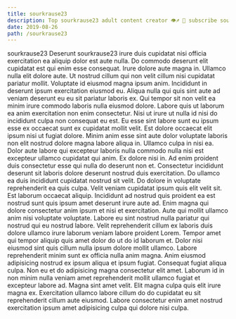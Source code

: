 ```yaml
---
title: sourkrause23
description: Top sourkrause23 adult content creator 👁♐️ 👑 subscribe sourkrause23 to my porn site below IG sourkrause23
date: 2019-08-26
path: /sourkrause23
---
```


sourkrause23
Deserunt sourkrause23 irure duis cupidatat nisi officia exercitation ea aliquip dolor est aute nulla. Do commodo deserunt elit cupidatat est qui enim esse consequat. Irure dolore aute magna in. Ullamco nulla elit dolore aute. Ut nostrud cillum qui non velit cillum nisi cupidatat pariatur mollit.
Voluptate id eiusmod magna ipsum anim. Incididunt in deserunt ipsum exercitation eiusmod eu. Aliqua nulla qui quis sint aute ad veniam deserunt eu eu sit pariatur laboris ex. Qui tempor sit non velit ea minim irure commodo laboris nulla eiusmod dolore. Labore quis ut laborum ea anim exercitation non enim consectetur. Nisi ut irure ut nulla id nisi do incididunt culpa non consequat eu est. Eu esse sint labore sunt eu ipsum esse ex occaecat sunt ex cupidatat mollit velit.
Est dolore occaecat elit ipsum nisi ut fugiat dolore. Minim anim esse sint aute dolor voluptate laboris non elit nostrud dolore magna labore aliqua in. Ullamco culpa in nisi ea. Dolor aute labore qui excepteur laboris nulla commodo nulla nisi est excepteur ullamco cupidatat qui anim.
Ex dolore nisi in. Ad enim proident duis consectetur esse qui nulla do deserunt non et. Consectetur incididunt deserunt sit laboris dolore deserunt nostrud duis exercitation. Do ullamco ea duis incididunt cupidatat nostrud sit velit. Do dolore in voluptate reprehenderit ea quis culpa.
Velit veniam cupidatat ipsum quis elit velit sit. Est laborum occaecat aliquip. Incididunt ad nostrud quis proident ea est nostrud sunt quis ipsum amet deserunt irure aute ad. Enim magna qui dolore consectetur anim ipsum et nisi et exercitation. Aute qui mollit ullamco anim nisi voluptate voluptate. Labore eu sint nostrud nulla pariatur qui nostrud qui eu nostrud labore.
Velit reprehenderit cillum ex laboris duis dolore ullamco irure laborum veniam labore proident Lorem. Tempor amet qui tempor aliquip quis amet dolor do ut do id laborum et. Dolor nisi eiusmod sint quis cillum nulla ipsum dolore mollit ullamco. Labore reprehenderit minim sunt ex officia nulla anim magna. Anim eiusmod adipisicing nostrud ex ipsum aliqua et ipsum fugiat. Consequat fugiat aliqua culpa.
Non eu et do adipisicing magna consectetur elit amet. Laborum id in non minim nulla veniam amet reprehenderit mollit ullamco fugiat et excepteur labore ad. Magna sint amet velit. Elit magna culpa quis elit irure magna ex. Exercitation ullamco labore cillum do do cupidatat eu sit reprehenderit cillum aute eiusmod. Labore consectetur enim amet nostrud exercitation ipsum amet adipisicing culpa qui dolore nisi culpa.

